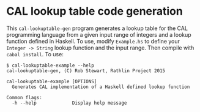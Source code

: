 # CAL lookup table code generation

This `cal-lookuptable-gen` program generates a lookup table for the
CAL programming language from a given input range of integers and a
lookup function defined in Haskell. To use, modify `Example.hs` to
define your `Integer -> String` lookup function and the input
range. Then compile with `cabal install`. To use:

```
$ cal-lookuptable-example --help
cal-lookuptable-gen, (C) Rob Stewart, Rathlin Project 2015

cal-lookuptable-example [OPTIONS]
  Generates CAL implementation of a Haskell defined lookup function

Common flags:
  -h --help             Display help message
```
